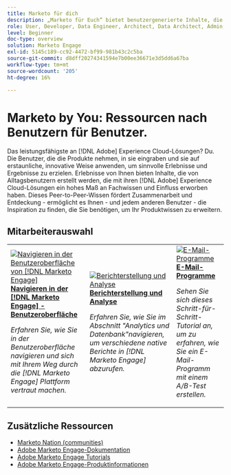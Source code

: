 ```yaml
---
title: Marketo für dich
description: „Marketo für Euch“ bietet benutzergenerierte Inhalte, die von Alltagsbenutzerinnen und -benutzern erstellt werden, die mit ihrem Wissen über Adobe Marketo ein gewisses Maß an Expertise und Einfluss erworben haben.
role: User, Developer, Data Engineer, Architect, Data Architect, Admin, Leader
level: Beginner
doc-type: overview
solution: Marketo Engage
exl-id: 5145c189-cc92-4472-bf99-981b43c2c5ba
source-git-commit: d8dff20274341594e7b00ee36671e3d5dd6a67ba
workflow-type: tm+mt
source-wordcount: '205'
ht-degree: 16%

---
```


# Marketo by You: Ressourcen nach Benutzern für Benutzer.

Das leistungsfähigste an [!DNL Adobe] Experience Cloud-Lösungen? Du. Die Benutzer, die die Produkte nehmen, in sie eingraben und sie auf erstaunliche, innovative Weise anwenden, um sinnvolle Erlebnisse und Ergebnisse zu erzielen. Erlebnisse von Ihnen bieten Inhalte, die von Alltagsbenutzern erstellt werden, die mit ihren [!DNL Adobe] Experience Cloud-Lösungen ein hohes Maß an Fachwissen und Einfluss erworben haben. Dieses Peer-to-Peer-Wissen fördert Zusammenarbeit und Entdeckung - ermöglicht es Ihnen - und jedem anderen Benutzer - die Inspiration zu finden, die Sie benötigen, um Ihr Produktwissen zu erweitern.

<div id="recs-overview-body-1"></div>
<div id="recs-overview-body-2"></div>
<div id="recs-overview-body-3"></div>
<div id="recs-overview-body-4"></div>
<div id="recs-overview-body-5"></div>
<div id="recs-overview-body-6"></div>

<div id="staff-picks-section">

## Mitarbeiterauswahl

<table>
<tr>
  <td>
    <a href="/help/marketo/fundamentals/ui-navigation.md">
      <img alt="Navigieren in der Benutzeroberfläche von [!DNL Marketo Engage]" src="https://video.tv.adobe.com/v/3419131?format=jpeg" />
    </a>
    <div>
      <a href="/help/marketo/fundamentals/ui-navigation.md">
    <strong>Navigieren in der [!DNL Marketo Engage] -Benutzeroberfläche</strong>
    </a>
    </div>
    <p>
    <em>Erfahren Sie, wie Sie in der Benutzeroberfläche navigieren und sich mit Ihrem Weg durch die [!DNL Marketo Engage] Plattform vertraut machen.</em>
    <p>
  </td>
  <td>
    <a href="/help/marketo/reporting/reporting-and-analytics.md">
      <img alt="Berichterstellung und Analyse" src="https://video.tv.adobe.com/v/3419295?format=jpeg" />
    </a>
    <div>
      <a href="/help/marketo/reporting/reporting-and-analytics.md">
    <strong>Berichterstellung und Analyse</strong>
    </a>
    </div>
    <p>
    <em>Erfahren Sie, wie Sie im Abschnitt "Analytics und Datenbank"navigieren, um verschiedene native Berichte in [!DNL Marketo Engage] abzurufen.</em>
    <p>
  </td>
  <td>
    <a href="/help/marketo/programs/email-programs.md">
      <img alt="E-Mail-Programme" src="https://video.tv.adobe.com/v/3419440?format=jpeg" />
    </a>
    <div>
      <a href="/help/marketo/programs/email-programs.md">
    <strong>E-Mail-Programme</strong>
    </a>
    </div>
    <p>
    <em>Sehen Sie sich dieses Schritt-für-Schritt-Tutorial an, um zu erfahren, wie Sie ein E-Mail-Programm mit einem A/B-Test erstellen.</em>
    <p>
  </td>
</tr>
</table>

</div>

## Zusätzliche Ressourcen

* [Marketo Nation (communities)](https://nation.marketo.com/)
* [Adobe Marketo Engage-Dokumentation](https://experienceleague.adobe.com/docs/marketo-engage.html)
* [Adobe Marketo Engage Tutorials](https://experienceleague.adobe.com/docs/marketo-learn/tutorials/overview.html)
* [Adobe Marketo Engage-Produktinformationen](https://business.adobe.com/products/marketo/adobe-marketo.html)

